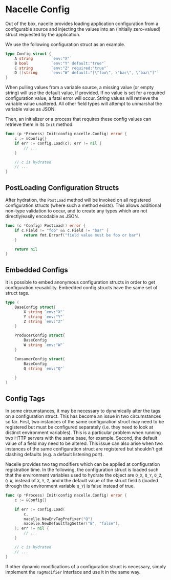 # Nacelle Config

Out of the box, nacelle provides loading application configuration from a
configurable source and injecting the values into an (initially zero-valued)
struct requested by the application.

We use the following configuration struct as an example.

```go
type Config struct {
    A string        `env:"X"`
    B bool          `env:"Y" default:"true"`
    C string        `env:"Z" required:"true"`
    D []string      `env:"W" default:"[\"foo\", \"bar\", \"baz\"]"`
}
```

When pulling values from a variable source, a missing value (or empty string)
will use the default value, if provided. If no value is set for a required
configuration value, a fatal error will occur. String values will retrieve
the variable value unaltered. All other field types will attempt to unmarshal
the variable value as JSON.

Then, an initializer or a process that requires these config values can
retrieve them in its `Init` method.

```go
func (p *Process) Init(config nacelle.Config) error {
    c := &Config{}
    if err := config.Load(c); err != nil {
        // ...
    }

    // c is hydrated
    // ...
}
```

## PostLoading Configuration Structs

After hydration, the `PostLoad` method will be invoked on all registered
configuration structs (where such a method exists). This allows additional
non-type validation to occur, and to create any types which are not
directly/easily encodable as JSON.

```go
func (c *Config) PostLoad() error {
    if c.Field != "foo" && c.Field != "bar" {
        return fmt.Errorf("field value must be foo or bar")
    }

    return nil
}
```

## Embedded Configs

It is possible to embed anonymous configuration structs in order to get
configuration reusability. Embedded config structs have the same set of
struct tags.

```go
type (
    BaseConfig struct{
        X string `env:"X"`
        Y string `env:"Y"`
        Z string `env:"Z"`
    }

    ProducerConfig struct{
        BaseConfig
        W string `env:"W"`
    }

    ConsumerConfig struct{
        BaseConfig
        Q string `env:"Q"`

    }
)
```

## Config Tags

In some circumstances, it may be necessary to dynamically alter the tags
on a configuration struct. This has become an issue in two circumstances
so far. First, two instances of the same configuration struct may need to
be registered but must be configured separately (i.e. they need to look at
distinct environment variables). This is a particular problem when running
two HTTP servers with the same base, for example. Second, the default value
of a field may need to be altered. This issue can also arise when two
instances of the same configuration struct are registered but shouldn't get
clashing defaults (e.g. a default listening port).

Nacelle provides two tag modifiers which can be applied at configuration
registration time. In the following, the configuration struct is loaded
such that the environment variables used to hydrate the object are `Q_X`,
`Q_Y`, `Q_Z`, `Q_W`, instead of `X`, `Y`, `Z`, and `W` the default value
of the struct field `B` (loaded through the environment variable `Q_Y`) is
false instead of true.

```go
func (p *Process) Init(config nacelle.Config) error {
    c := &Config{}

    if err := config.Load(
        c,
        nacelle.NewEnvTagPrefixer("Q")
        nacelle.NewDefaultTagSetter("B", "false"),
    ); err != nil {
        // ...
    }

    // c is hydrated
    // ...
}
```

If other dynamic modifications of a configuration struct is necessary,
simply implement the `TagModifier` interface and use it in the same way.
